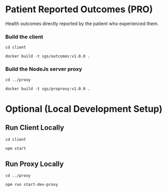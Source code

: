 # Patient Reported Outcomes (PRO)

Health outcomes directly reported by the patient who experienced them.

### Build the client

`cd client`

`docker build -t sgs/outcomes:v1.0.0 .`

### Build the NodeJs server proxy

`cd ../proxy`

`docker build -t sgs/proproxy:v1.0.0 .`

# Optional (Local Development Setup)

## Run Client Locally

`cd client`

`npm start`

## Run Proxy Locally

`cd ../proxy`

`npm run start-dev-proxy`
